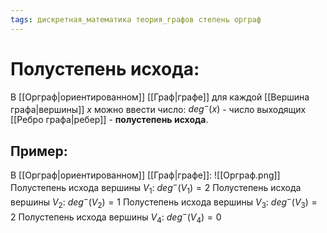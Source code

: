 ```yaml
---
tags: дискретная_математика теория_графов степень орграф
---
```

# Полустепень исхода:
В [[Орграф|ориентированном]] [[Граф|графе]] для каждой [[Вершина графа|вершины]] $x$ можно ввести число:
$deg^-(x)$ - число выходящих [[Ребро графа|ребер]] - **полустепень исхода**.
## Пример:
В [[Орграф|ориентированном]] [[Граф|графе]]:
![[Орграф.png]]
Полустепень исхода вершины $V_1$: $deg^-(V_1) = 2$
Полустепень исхода вершины $V_2$: $deg^-(V_2) = 1$
Полустепень исхода вершины $V_3$: $deg^-(V_3) = 2$
Полустепень исхода вершины $V_4$: $deg^-(V_4) = 0$
